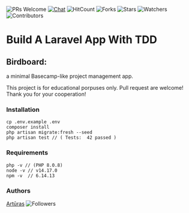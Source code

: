 ![PRs Welcome](https://img.shields.io/badge/PRs-welcome-brightgreen.svg)
[![Chat](https://img.shields.io/discord/620935790867906561?label=chat)](https://discordapp.com/channels/620935790867906561)
![HitCount](https://views.whatilearened.today/views/github/keizah7/birdboard.svg)
![Forks](https://img.shields.io/github/forks/keizah7/birdboard?style=social)
![Stars](https://img.shields.io/github/stars/keizah7/birdboard?style=social)
![Watchers](https://img.shields.io/github/watchers/keizah7/birdboard?style=social)
![Contributors](https://img.shields.io/github/contributors/keizah7/birdboard)

# Build A Laravel App With TDD

## Birdboard:
a minimal Basecamp-like project management app.

This project is for educational porpuses only. Pull request are welcome! Thank you for your cooperation!

### Installation
```
cp .env.example .env
composer install
php artisan migrate:fresh --seed
php artisan test // ( Tests:  42 passed )
```

### Requirements
```
php -v // (PHP 8.0.8)
node -v // v14.17.0
npm -v  // 6.14.13
```

### Authors
[Artūras](https://github.com/keizah7) ![Followers](https://img.shields.io/github/followers/keizah7?style=social)
